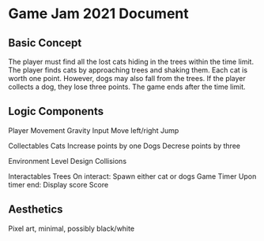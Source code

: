 # Game Jam 2021 Document

## Basic Concept
The player must find all the lost cats hiding in the trees within the time limit. The player finds cats by approaching trees and shaking them. Each cat is worth one point. However, dogs may also fall from the trees. If the player collects a dog, they lose three points. The game ends after the time limit.

## Logic Components
Player
    Movement
        Gravity
        Input
            Move left/right
            Jump

Collectables
    Cats
        Increase points by one
    Dogs
        Decrese points by three
        
Environment
    Level Design
        Collisions

Interactables
    Trees
        On interact:
            Spawn either cat or dogs
Game
    Timer
        Upon timer end:
            Display score
    Score
    
## Aesthetics
Pixel art, minimal, possibly black/white
